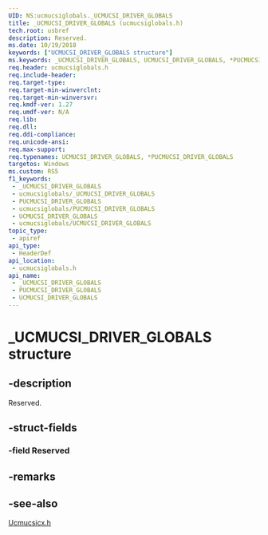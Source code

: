 ```yaml
---
UID: NS:ucmucsiglobals._UCMUCSI_DRIVER_GLOBALS
title: _UCMUCSI_DRIVER_GLOBALS (ucmucsiglobals.h)
tech.root: usbref
description: Reserved.
ms.date: 10/19/2018
keywords: ["UCMUCSI_DRIVER_GLOBALS structure"]
ms.keywords: _UCMUCSI_DRIVER_GLOBALS, UCMUCSI_DRIVER_GLOBALS, *PUCMUCSI_DRIVER_GLOBALS,
req.header: ucmucsiglobals.h
req.include-header: 
req.target-type: 
req.target-min-winverclnt: 
req.target-min-winversvr: 
req.kmdf-ver: 1.27
req.umdf-ver: N/A
req.lib: 
req.dll: 
req.ddi-compliance: 
req.unicode-ansi: 
req.max-support: 
req.typenames: UCMUCSI_DRIVER_GLOBALS, *PUCMUCSI_DRIVER_GLOBALS
targetos: Windows
ms.custom: RS5
f1_keywords:
 - _UCMUCSI_DRIVER_GLOBALS
 - ucmucsiglobals/_UCMUCSI_DRIVER_GLOBALS
 - PUCMUCSI_DRIVER_GLOBALS
 - ucmucsiglobals/PUCMUCSI_DRIVER_GLOBALS
 - UCMUCSI_DRIVER_GLOBALS
 - ucmucsiglobals/UCMUCSI_DRIVER_GLOBALS
topic_type:
 - apiref
api_type:
 - HeaderDef
api_location:
 - ucmucsiglobals.h
api_name:
 - _UCMUCSI_DRIVER_GLOBALS
 - PUCMUCSI_DRIVER_GLOBALS
 - UCMUCSI_DRIVER_GLOBALS
---
```


# _UCMUCSI_DRIVER_GLOBALS structure


## -description

Reserved.

## -struct-fields

### -field Reserved

## -remarks

## -see-also

[Ucmucsicx.h](../ucmucsicx/index.md)


